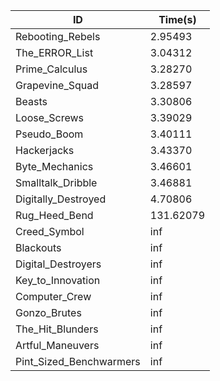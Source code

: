 |ID|Time(s)|
|-|-|
|Rebooting_Rebels|2.95493|
|The_ERROR_List|3.04312|
|Prime_Calculus|3.28270|
|Grapevine_Squad|3.28597|
|Beasts|3.30806|
|Loose_Screws|3.39029|
|Pseudo_Boom|3.40111|
|Hackerjacks|3.43370|
|Byte_Mechanics|3.46601|
|Smalltalk_Dribble|3.46881|
|Digitally_Destroyed|4.70806|
|Rug_Heed_Bend|131.62079|
|Creed_Symbol|inf|
|Blackouts|inf|
|Digital_Destroyers|inf|
|Key_to_Innovation|inf|
|Computer_Crew|inf|
|Gonzo_Brutes|inf|
|The_Hit_Blunders|inf|
|Artful_Maneuvers|inf|
|Pint_Sized_Benchwarmers|inf|
